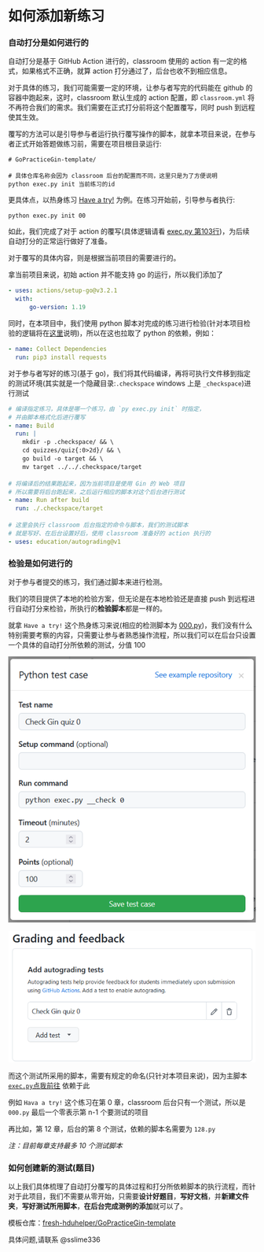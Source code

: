 # 如何添加新练习

### 自动打分是如何进行的

自动打分是基于 GitHub Action 进行的，classroom 使用的 action 有一定的格式，如果格式不正确，就算 action 打分通过了，后台也收不到相应信息。

对于具体的练习，我们可能需要一定的环境，让参与者写完的代码能在 github 的容器中跑起来，这时，classroom 默认生成的 action 配置，即 `classroom.yml` 将不再符合我们的需求。我们需要在正式打分前将这个配置覆写，同时 push 到远程使其生效。

覆写的方法可以是引导参与者运行执行覆写操作的脚本，就拿本项目来说，在参与者正式开始答题做练习前，需要在项目根目录运行:

```shell
# GoPracticeGin-template/ 

# 具体仓库名称会因为 classroom 后台的配置而不同，这里只是为了方便说明
python exec.py init 当前练习的id
```
更具体点，以热身练习 [Have a try!](../README.md/#have-a-try) 为例。在练习开始前，引导参与者执行:

```shell
python exec.py init 00
```

如此，我们完成了对于 action 的覆写(具体逻辑请看 [exec.py 第103行](../exec.py))，为后续自动打分的正常运行做好了准备。

对于覆写的具体内容，则是根据当前项目的需要进行的。

拿当前项目来说，初始 action 并不能支持 go 的运行，所以我们添加了

```yml
- uses: actions/setup-go@v3.2.1
  with:
      go-version: 1.19
```

同时，在本项目中，我们使用 python 脚本对完成的练习进行检验(针对本项目检验的逻辑将在[这里](#检验是如何进行的)说明)，所以在这也拉取了 python 的依赖，例如：

```yml
- name: Collect Dependencies
  run: pip3 install requests
```

对于参与者写好的练习(基于 go)，我们将其代码编译，再将可执行文件移到指定的测试环境(其实就是一个隐藏目录:`.checkspace` windows 上是 `_checkspace`)进行测试

```yml
# 编译指定练习，具体是哪一个练习，由 `py exec.py init` 时指定，
# 并由脚本格式化后进行覆写  
- name: Build
  run: |
    mkdir -p .checkspace/ && \
    cd quizzes/quiz{:0>2d}/ && \
    go build -o target && \
    mv target ../../.checkspace/target
  
# 将编译后的结果跑起来，因为当前项目是使用 Gin 的 Web 项目
# 所以需要将后台跑起来，之后运行相应的脚本对这个后台进行测试
- name: Run after build
  run: ./.checkspace/target

# 这里会执行 classroom 后台指定的命令与脚本，我们的测试脚本
# 就是写好、在后台设置好后，使用 classroom 准备好的 action 执行的
- uses: education/autograding@v1
```

### 检验是如何进行的

对于参与者提交的练习，我们通过脚本来进行检测。

我们的项目提供了本地的检验方案，但无论是在本地检验还是直接 push 到远程进行自动打分来检验，所执行的**检验脚本**都是一样的。

就拿 `Have a try!` 这个热身练习来说(相应的检测脚本为 [000.py](./000.py))，我们没有什么特别需要考察的内容，只需要让参与者熟悉操作流程，所以我们可以在后台只设置一个具体的自动打分所依赖的测试，分值 100

![](imgs/testcase.bmp)

![](imgs/alltests.bmp)

而这个测试所采用的脚本，需要有规定的命名(只针对本项目来说)，因为主脚本 [`exec.py`点我前往](../exec.py) 依赖于此

例如 `Hava a try!` 这个练习在第 0 章，classroom 后台只有一个测试，所以是 `000.py` 最后一个零表示第 n-1 个要测试的项目

再比如，第 12 章，后台的第 8 个测试，依赖的脚本名需要为 `128.py`

*注：目前每章支持最多 10 个测试脚本*

### 如何创建新的测试(题目)

以上我们具体梳理了自动打分覆写的具体过程和打分所依赖脚本的执行流程，而针对于此项目，我们不需要从零开始，只需要**设计好题目**，**写好文档**，并**新建文件夹**，**写好测试所用脚本**，**在后台完成测例的添加**就可以了。

模板仓库：[fresh-hduhelper/GoPracticeGin-template](https://github.com/fresh-hduhelper/GoPracticeGin-template)

具体问题,请联系 @sslime336
